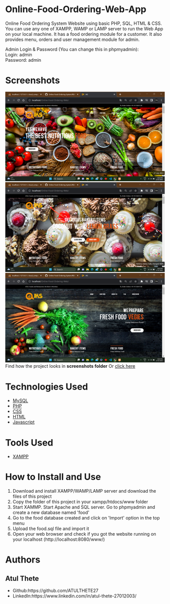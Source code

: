 # Online-Food-Ordering-Web-App
Online Food Ordering System Website using basic PHP, SQL, HTML & CSS. You can use any one of XAMPP, WAMP or LAMP server to run the Web App on your local machine. It has a food ordering module for a customer. It also provides menu, orders and user management module for admin.

Admin Login & Password (You can change this in phpmyadmin):<br/>
Login: admin <br>
Password: admin<br>

# Screenshots
<img src="https://github.com/ATULTHETE27/Online-Food-Ordering-System/blob/main/screenshots/Homepage1.png">
<br>
<img src="https://github.com/ATULTHETE27/Online-Food-Ordering-System/blob/main/screenshots/Homepage2.png">
<br>
<img src="https://github.com/ATULTHETE27/Online-Food-Ordering-System/blob/main/screenshots/Homepage3.png">
Find how the project looks in <b>screenshots folder</b> Or <a href="https://github.com/ATULTHETE27/Online-Food-Ordering-System/tree/main/images">click here</a>

# Technologies Used
<ul>
<a href="https://www.mysql.com/"><li>MySQL</a></li>
<a href="https://www.php.net/"><li>PHP</a></li>
<a href="https://www.w3.org/Style/CSS/Overview.en.html"><li>CSS</a></li>
<a href="https://www.w3.org/TR/html52/"><li>HTML</a></li>
<a href="https://www.javascript.com/"><li>Javascript</a></li>
</ul>

# Tools Used
<ul>
  <a href="https://www.apachefriends.org/"><li>XAMPP</a></li>
</ul>

# How to Install and Use
<ol>
<li>Download and install XAMPP/WAMP/LAMP server and download the files of this project</li>
<li>Copy the folder of this project in your xampp/htdocs/www folder</li>
<li>Start XAMMP. Start Apache and SQL server. Go to phpmyadmin and create a new database named 'food'</li>
<li>Go to the food database created and click on 'Import' option in the top menu</li>
<li>Upload the food.sql file and import it</li>
<li>Open your web browser and check if you got the website running on your localhost (http://localhost:8080/www/)</li>
</ol>

# Authors
## Atul Thete
<ul>
<li>Github:https://github.com/ATULTHETE27</li>
<li>LinkedIn:https://www.linkedin.com/in/atul-thete-27012003/</li>
</ul>
